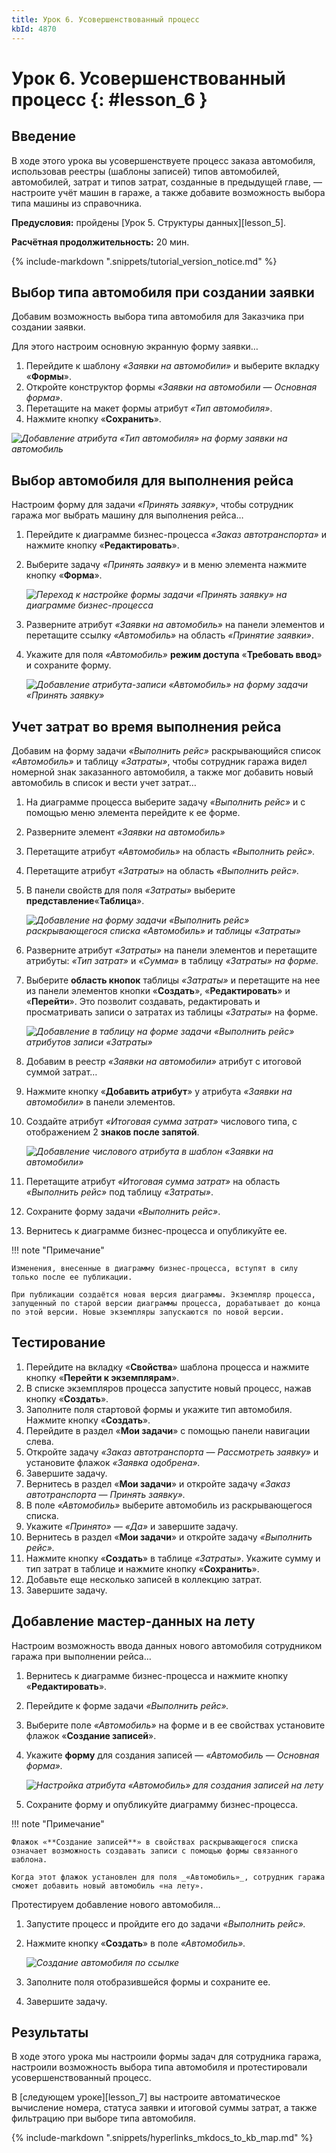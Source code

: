 ```yaml
---
title: Урок 6. Усовершенствованный процесс
kbId: 4870
---
```


# Урок 6. Усовершенствованный процесс {: #lesson_6 }

## Введение

В ходе этого урока вы усовершенствуете процесс заказа автомобиля, использовав реестры (шаблоны записей) типов автомобилей, автомобилей, затрат и типов затрат, созданные в предыдущей главе, — настроите учёт машин в гараже, а также добавите возможность выбора типа машины из справочника.

**Предусловия:** пройдены [Урок 5. Структуры данных][lesson_5].

**Расчётная продолжительность:** 20 мин.

{% include-markdown ".snippets/tutorial_version_notice.md" %}

## Выбор типа автомобиля при создании заявки

Добавим возможность выбора типа автомобиля для Заказчика при создании заявки.

Для этого настроим основную экранную форму заявки…

1. Перейдите к шаблону _«Заявки на автомобили»_ и выберите вкладку «**Формы**».
2. Откройте конструктор формы _«Заявки на автомобили — Основная форма»_.
3. Перетащите на макет формы атрибут _«Тип автомобиля»_.
4. Нажмите кнопку «**Сохранить**».

_![Добавление атрибута «Тип автомобиля» на форму заявки на автомобиль](https://kb.comindware.ru/assets/img_6243638b64bb5.png)_

## Выбор автомобиля для выполнения рейса

Настроим форму для задачи _«Принять заявку»_, чтобы сотрудник гаража мог выбрать машину для выполнения рейса…

1. Перейдите к диаграмме бизнес-процесса _«Заказ автотранспорта»_ и нажмите кнопку «**Редактировать**».
2. Выберите задачу _«Принять заявку»_ и в меню элемента нажмите кнопку «**Форма**».

    _![Переход к настройке формы задачи «Принять заявку» на диаграмме бизнес-процесса](https://kb.comindware.ru/assets/img_6311c2bd7100c.png)_

3. Разверните атрибут _«Заявки на автомобиль»_ на панели элементов и перетащите ссылку _«Автомобиль»_ на область _«Принятие заявки»_.
4. Укажите для поля _«Автомобиль»_ **режим доступа** «**Требовать ввод**» и сохраните форму.

    _![Добавление атрибута-записи «Автомобиль» на форму задачи «Принять заявку»](https://kb.comindware.ru/assets/img_6243655bcc67c.png)_

## Учет затрат во время выполнения рейса

Добавим на форму задачи _«Выполнить рейс»_ раскрывающийся список _«Автомобиль»_ и таблицу _«Затраты»_, чтобы сотрудник гаража видел номерной знак заказанного автомобиля, а также мог добавить новый автомобиль в список и вести учет затрат…

1. На диаграмме процесса выберите задачу _«Выполнить рейс»_ и с помощью меню элемента перейдите к ее форме.
2. Разверните элемент _«Заявки на автомобиль»_
3. Перетащите атрибут _«Автомобиль»_ на область _«Выполнить рейс»._
4. Перетащите атрибут _«Затраты»_ на область _«Выполнить рейс»._
5. В панели свойств для поля _«Затраты»_ выберите **представление**«**Таблица**».

    _![Добавление на форму задачи «Выполнить рейс» раскрывающегося списка «Автомобиль» и таблицы «Затраты»](https://kb.comindware.ru/assets/img_62436844c3a8e.png)_

6. Разверните атрибут _«Затраты»_ на панели элементов и перетащите атрибуты: _«Тип затрат»_ и _«Сумма»_ в таблицу _«Затраты» на форме._
7. Выберите **область кнопок** таблицы _«Затраты»_ и перетащите на нее из панели элементов кнопки «**Создать**», «**Редактировать**» и «**Перейти**». Это позволит создавать, редактировать и просматривать записи о затратах из таблицы _«Затраты»_ на форме.

    _![Добавление в таблицу на форме задачи «Выполнить рейс» атрибутов записи «Затраты»](https://kb.comindware.ru/assets/img_62436a3154517.png)_

8. Добавим в реестр _«Заявки на автомобили»_ атрибут с итоговой суммой затрат…
9. Нажмите кнопку «**Добавить атрибут**» у атрибута _«Заявки на автомобили»_ в панели элементов.
10. Создайте атрибут _«Итоговая сумма затрат»_ числового типа, с отображением 2 **знаков после запятой**.

    _![Добавление числового атрибута в шаблон «Заявки на автомобили»](https://kb.comindware.ru/assets/img_6311c609a66c7.png)_

10. Перетащите атрибут _«Итоговая сумма затрат»_ на область _«Выполнить рейс»_ под таблицу _«Затраты»_.
11. Сохраните форму задачи _«Выполнить рейс»_.
12. Вернитесь к диаграмме бизнес-процесса и опубликуйте ее.

!!! note "Примечание"

    Изменения, внесенные в диаграмму бизнес-процесса, вступят в силу только после ее публикации.

    При публикации создаётся новая версия диаграммы. Экземпляр процесса, запущенный по старой версии диаграммы процесса, дорабатывает до конца по этой версии. Новые экземпляры запускаются по новой версии.

## Тестирование

1. Перейдите на вкладку «**Свойства**» шаблона процесса и нажмите кнопку «**Перейти к экземплярам**».
2. В списке экземпляров процесса запустите новый процесс, нажав кнопку «**Создать**».
3. Заполните поля стартовой формы и укажите тип автомобиля. Нажмите кнопку «**Создать**».
4. Перейдите в раздел «**Мои задачи**» с помощью панели навигации слева.
5. Откройте задачу _«Заказ автотранспорта — Рассмотреть заявку»_ и установите флажок _«Заявка одобрена»._
6. Завершите задачу.
7. Вернитесь в раздел «**Мои задачи**» и откройте задачу _«Заказ автотранспорта — Принять заявку»._
8. В поле _«Автомобиль»_ выберите автомобиль из раскрывающегося списка.
9. Укажите _«Принято» — «Да»_ и завершите задачу.
10. Вернитесь в раздел «**Мои задачи**» и откройте задачу _«Выполнить рейс»._
11. Нажмите кнопку «**Создать**» в таблице _«Затраты»_. Укажите сумму и тип затрат в таблице и нажмите кнопку «**Сохранить**».
12. Добавьте еще несколько записей в коллекцию затрат.
13. Завершите задачу.

## Добавление мастер-данных на лету

Настроим возможность ввода данных нового автомобиля сотрудником гаража при выполнении рейса…

1. Вернитесь к диаграмме бизнес-процесса и нажмите кнопку «**Редактировать**».
2. Перейдите к форме задачи _«Выполнить рейс»._
3. Выберите поле _«Автомобиль»_ на форме и в ее свойствах установите флажок «**Создание записей**».
4. Укажите **форму** для создания записей — _«Автомобиль — Основная форма»._

    _![Настройка атрибута «Автомобиль» для создания записей на лету](https://kb.comindware.ru/assets/img_62436fdbdf697.png)_

5. Сохраните форму и опубликуйте диаграмму бизнес-процесса.

!!! note "Примечание"

    Флажок «**Создание записей**» в свойствах раскрывающегося списка означает возможность создавать записи с помощью формы связанного шаблона.

    Когда этот флажок установлен для поля _«Автомобиль»_, сотрудник гаража сможет добавить новый автомобиль «на лету».

Протестируем добавление нового автомобиля…

1. Запустите процесс и пройдите его до задачи _«Выполнить рейс»._
2. Нажмите кнопку «**Создать**» в поле _«Автомобиль»._

    _![Создание автомобиля по ссылке](https://kb.comindware.ru/assets/img_6311ca66b0f71.png)_

3. Заполните поля отобразившейся формы и сохраните ее.
4. Завершите задачу.

## Результаты

В ходе этого урока мы настроили формы задач для сотрудника гаража, настроили возможность выбора типа автомобиля и протестировали усовершенствованный процесс.

В [следующем уроке][lesson_7] вы настроите автоматическое вычисление номера, статуса заявки и итоговой суммы затрат, а также фильтрацию при выборе типа автомобиля.

{% include-markdown ".snippets/hyperlinks_mkdocs_to_kb_map.md" %}
